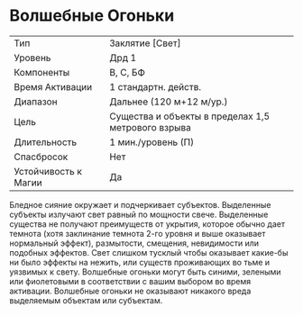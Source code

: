 
# Волшебные Огоньки

| | |
|---|---|
|Тип|Заклятие [Свет]|
|Уровень| Дрд 1|
|Компоненты| В, С, БФ|
|Время Активации| 1 стандартн. действ.|
|Диапазон| Дальнее (120 м+12 м/ур.)|
|Цель| Существа и объекты в пределах 1,5 метрового взрыва|
|Длительность| 1 мин./уровень (П)|
|Спасбросок| Нет|
|Устойчивость к Магии| Да|

Бледное сияние окружает и подчеркивает субъектов. Выделенные субъекты излучают свет равный по мощности свече. Выделенные существа не получают преимуществ от укрытия, которое обычно дает темнота (хотя заклинание темнота 2-го уровня и выше оказывает нормальный эффект), размытости, смещения, невидимости или подобных эффектов. Свет слишком тусклый чтобы оказывает какие-бы ни было эффекты на нежить, или существ проживающих во тьме и уязвимых к свету. Волшебные огоньки могут быть синими, зелеными или фиолетовыми в соответствии с вашим выбором во время активации. Волшебные огоньки не оказывают никакого вреда выделяемым объектам или субъектам.
